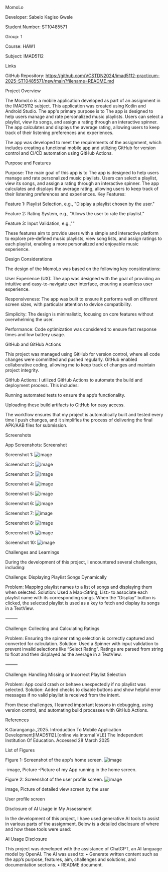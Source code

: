 MomoLo 

Developer: Sabelo Kagiso Gwele 

Student Number: ST10485571 

Group: 1 

Course: HAW1 

Subject: IMAD5112 

Links 

GitHub Repository: https://github.com/VCSTDN2024/imad5112-practicum-2025-ST10485571/new/main?filename=README.md 

Project Overview 

The MomoLo is a mobile application developed as part of an assignment in the IMAD5112 subject. This application was created using Kotlin and Android Studio. The app's primary purpose is to The app is designed to help users manage and rate personalized music playlists. Users can select a playlist, view its songs, and assign a rating through an interactive spinner. The app calculates and displays the average rating, allowing users to keep track of their listening preferences and experiences. 

The app was developed to meet the requirements of the assignment, which includes creating a functional mobile app and utilizing GitHub for version control and CI/CD automation using GitHub Actions. 

 

Purpose and Features 

Purpose: The main goal of this app is to The app is designed to help users manage and rate personalized music playlists. Users can select a playlist, view its songs, and assign a rating through an interactive spinner. The app calculates and displays the average rating, allowing users to keep track of their listening preferences and experiences. Key Features: 

Feature 1: Playlist Selection, e.g., "Display a playlist chosen by the user." 

Feature 2: Rating System, e.g., "Allows the user to rate the playlist." 

Feature 3: Input Validation, e.g.,"" 

These features aim to provide users with a simple and interactive platform to explore pre-defined music playlists, view song lists, and assign ratings to each playlist, enabling a more personalized and enjoyable music experience. 

Design Considerations 

The design of the MomoLo was based on the following key considerations: 

User Experience (UX): The app was designed with the goal of providing an intuitive and easy-to-navigate user interface, ensuring a seamless user experience. 

Responsiveness: The app was built to ensure it performs well on different screen sizes, with particular attention to device compatibility. 

Simplicity: The design is minimalistic, focusing on core features without overwhelming the user. 

Performance: Code optimization was considered to ensure fast response times and low battery usage. 

 

GitHub and GitHub Actions 

This project was managed using GitHub for version control, where all code changes were committed and pushed regularly. GitHub enabled collaborative coding, allowing me to keep track of changes and maintain project integrity. 

GitHub Actions: I utilized GitHub Actions to automate the build and deployment process. This includes: 

Running automated tests to ensure the app’s functionality. 

Uploading these build artifacts to GitHub for easy access. 

The workflow ensures that my project is automatically built and tested every time I push changes, and it simplifies the process of delivering the final APK/AAB files for submission. 

 

Screenshots 

App Screenshots: Screenshot 

Screenshot 1:
![image](https://github.com/user-attachments/assets/94590235-8c89-4dbc-a67a-24924cbbbaa1)

Screenshot 2:
![image](https://github.com/user-attachments/assets/74498c18-be07-4962-8ab6-0dc81e247a57)

Screenshot 3:
![image](https://github.com/user-attachments/assets/4d7a6669-8738-49e3-9604-eb15459c3860)

Screenshot 4:
![image](https://github.com/user-attachments/assets/53b5010c-1e9c-475f-a471-701ade998485)

Screenshot 5:
![image](https://github.com/user-attachments/assets/a47df006-84d1-45f6-a3a3-81cdc0ffbc33)

Screenshot 6:
![image](https://github.com/user-attachments/assets/1c5495a1-8982-4d46-97f8-451dd8013f77)

Screenshot 7:
![image](https://github.com/user-attachments/assets/7922f111-6d93-4acc-9e31-afaaf5ebc18b)

Screenshot 8:
![image](https://github.com/user-attachments/assets/abe77801-51e1-450e-8f6b-72bff026bc36)

Screenshot 9:
![image](https://github.com/user-attachments/assets/6754b9f9-de51-4fcc-aeec-95286f2a556b)

Screenshot 10:
![image](https://github.com/user-attachments/assets/9b18d046-a467-4cb5-99e3-d52530b23768)


 

Challenges and Learnings 

During the development of this project, I encountered several challenges, including: 

Challenge: Displaying Playlist Songs Dynamically 

Problem: Mapping playlist names to a list of songs and displaying them when selected. Solution: Used a Map<String, List> to associate each playlist name with its corresponding songs. When the “Display” button is clicked, the selected playlist is used as a key to fetch and display its songs in a TextView. 

⸻ 

Challenge: Collecting and Calculating Ratings 

Problem: Ensuring the spinner rating selection is correctly captured and converted for calculation. Solution: Used a Spinner with input validation to prevent invalid selections like “Select Rating”. Ratings are parsed from string to float and then displayed as the average in a TextView. 

⸻ 

Challenge: Handling Missing or Incorrect Playlist Selection 

Problem: App could crash or behave unexpectedly if no playlist was selected. Solution: Added checks to disable buttons and show helpful error messages if no valid playlist is received from the intent. 

From these challenges, I learned important lessons in debugging, using version control, and automating build processes with GitHub Actions. 

 

References 

K.Garanganga.,2025. Introduction To Mobile Application Development[IMAD5112].[online via internal VLE] The Independent Institution Of Education. Accessed 28 March 2025 

 

List of Figures 

Figure 1: Screenshot of the app's home screen. 
![image](https://github.com/user-attachments/assets/f601285d-df99-483f-ad3a-33d9c0385dec)

-image, Picture -Picture of my App running in the home screen. 

Figure 2: Screenshot of the user profile screen. 
![image](https://github.com/user-attachments/assets/04d42b7e-2bc8-4771-9f01-647c9833423a)

image, Picture of detailed view screen by the user

User profile screen 

 

Disclosure of AI Usage in My Assessment 

In the development of this project, I have used generative AI tools to assist in various parts of the assignment. Below is a detailed disclosure of where and how these tools were used: 

AI Usage Disclosure 

This project was developed with the assistance of ChatGPT, an AI language model by OpenAI. The AI was used to: • Generate written content such as the app’s purpose, features, aim, challenges and solutions, and documentation sections. • README document. 

 
